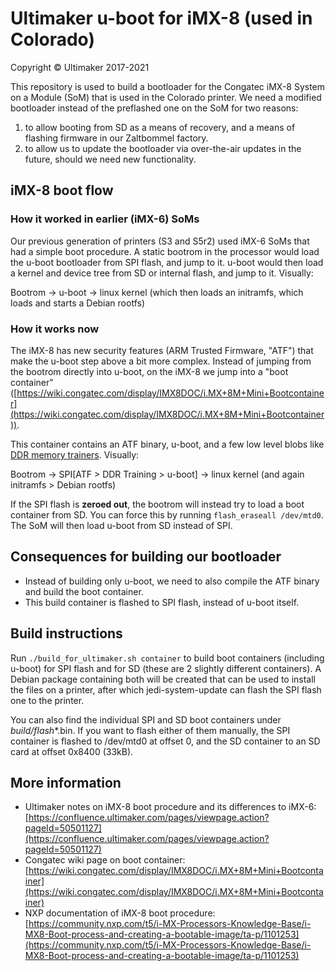 # Ultimaker u-boot for iMX-8 (used in Colorado)
Copyright © Ultimaker 2017-2021

This repository is used to build a bootloader for the Congatec iMX-8 System on a Module (SoM) that is used in the Colorado printer. We need a modified bootloader instead of the preflashed one on the SoM for two reasons:

1) to allow booting from SD as a means of recovery, and a means of flashing firmware in our Zaltbommel factory.
2) to allow us to update the bootloader via over-the-air updates in the future, should we need new functionality.

## iMX-8 boot flow
### How it worked in earlier (iMX-6) SoMs
Our previous generation of printers (S3 and S5r2) used iMX-6 SoMs that had a simple boot procedure. A static bootrom in the processor would load the u-boot bootloader from SPI flash, and jump to it. u-boot would then load a kernel and device tree from SD or internal flash, and jump to it. Visually:

Bootrom -> u-boot -> linux kernel (which then loads an initramfs, which loads and starts a Debian rootfs)

### How it works now
The iMX-8 has new security features (ARM Trusted Firmware, "ATF") that make the u-boot step above a bit more complex. Instead of jumping from the bootrom directly into u-boot, on the iMX-8 we jump into a "boot container" ([https://wiki.congatec.com/display/IMX8DOC/i.MX+8M+Mini+Bootcontainer](https://wiki.congatec.com/display/IMX8DOC/i.MX+8M+Mini+Bootcontainer)).

This container contains an ATF binary, u-boot, and a few low level blobs like [DDR memory trainers](https://github.com/librecore-org/librecore/wiki/Understanding-DDR-Memory-Training). Visually:

Bootrom -> SPI[ATF > DDR Training > u-boot] -> linux kernel (and again initramfs > Debian rootfs)

If the SPI flash is **zeroed out**, the bootrom will instead try to load a boot container from SD. You can force this by running `flash_eraseall /dev/mtd0`. The SoM will then load u-boot from SD instead of SPI.

## Consequences for building our bootloader
- Instead of building only u-boot, we need to also compile the ATF binary and build the boot container.
- This build container is flashed to SPI flash, instead of u-boot itself.

## Build instructions
Run `./build_for_ultimaker.sh container` to build boot containers (including u-boot) for SPI flash and for SD (these are 2 slightly different containers). A Debian package containing both will be created that can be used to install the files on a printer, after which jedi-system-update can flash the SPI flash one to the printer.

You can also find the individual SPI and SD boot containers under _build/flash_*.bin. If you want to flash either of them manually, the SPI container is flashed to /dev/mtd0 at offset 0, and the SD container to an SD card at offset 0x8400 (33kB).

## More information
- Ultimaker notes on iMX-8 boot procedure and its differences to iMX-6: [https://confluence.ultimaker.com/pages/viewpage.action?pageId=50501127](https://confluence.ultimaker.com/pages/viewpage.action?pageId=50501127)
- Congatec wiki page on boot container: [https://wiki.congatec.com/display/IMX8DOC/i.MX+8M+Mini+Bootcontainer](https://wiki.congatec.com/display/IMX8DOC/i.MX+8M+Mini+Bootcontainer) 
- NXP documentation of iMX-8 boot procedure: [https://community.nxp.com/t5/i-MX-Processors-Knowledge-Base/i-MX8-Boot-process-and-creating-a-bootable-image/ta-p/1101253](https://community.nxp.com/t5/i-MX-Processors-Knowledge-Base/i-MX8-Boot-process-and-creating-a-bootable-image/ta-p/1101253)